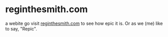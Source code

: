 # reginthesmith.com
a webite
go visit [reginthesmith.com](reginthesmith.com) to see how epic it is. Or as we (me) like to say, "Repic".